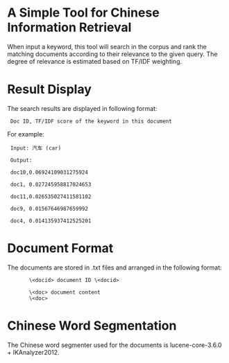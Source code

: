 # A Simple Tool for Chinese Information Retrieval

When input a keyword, this tool will search in the corpus and rank the matching documents according to their relevance to the given query.
The degree of relevance is estimated based on TF/IDF weighting.

# Result Display
The search results are displayed in following format:

     Doc ID, TF/IDF score of the keyword in this document

For example:

     Input: 汽车 (car)

     Output:

     doc10,0.06924109031275924

     doc1, 0.027245958817024653

     doc11,0.026535027411581102

     doc9, 0.01567646987659992

     doc4, 0.014135937412525201

# Document Format

The documents are stored in .txt files and arranged in the following format:

           \<docid> document ID \<docid>

           \<doc> document content 
           \<doc>

# Chinese Word Segmentation
The Chinese word segmenter used for the documents is lucene-core-3.6.0 + IKAnalyzer2012.
